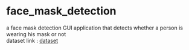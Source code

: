 # face_mask_detection
a face mask  detection GUI application that detects whether a person is wearing his mask or not <br>
 dataset link : [dataset]( https://github.com/cabani/MaskedFace-Net)

